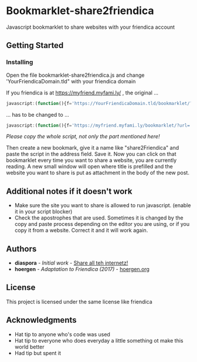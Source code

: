 # Bookmarklet-share2friendica

Javascript bookmarklet to share websites with your friendica account

## Getting Started

### Installing

Open the file bookmarklet-share2friendica.js and change 'YourFriendicaDomain.tld" with your friendica domain

If you friendica is at https://myfriend.myfami.ly/ , the original ...
```javascript
javascript:(function(){f='https://YourFriendicaDomain.tld/bookmarklet/?url='+encodeURIC....
```
... has to be changed to ...

```javascript
javascript:(function(){f='https://myfriend.myfami.ly/bookmarklet/?url='+encodeURIC....
```

*Please copy the whole script, not only the part mentioned here!*

Then create a new bookmark, give it a name like "share2Friendica" and paste the script in the address field. Save it. Now you can click on that bookmarklet every time you want to share a website, you are currently reading. A new small window will open where title is prefilled and the website you want to share is put as attachment in the body of the new post.

## Additional notes if it doesn't work

* Make sure the site you want to share is allowed to run javascript. (enable it in your script blocker)
* Check the apostrophes that are used. Sometimes it is changed by the copy and paste process depending on the editor you are using, or if you copy it from a website. Correct it and it will work again.



## Authors

* **diaspora** - *Initial work* - [Share all teh internetz!](https://share.diasporafoundation.org/about.html)
* **hoergen** - *Adaptation to Friendica (2017)* - [hoergen.org](https://hoergen.org)

## License

This project is licensed under the same license like friendica

## Acknowledgments

* Hat tip to anyone who's code was used
* Hat tip to everyone who does everyday a little something ot make this world better
* Had tip but spent it


